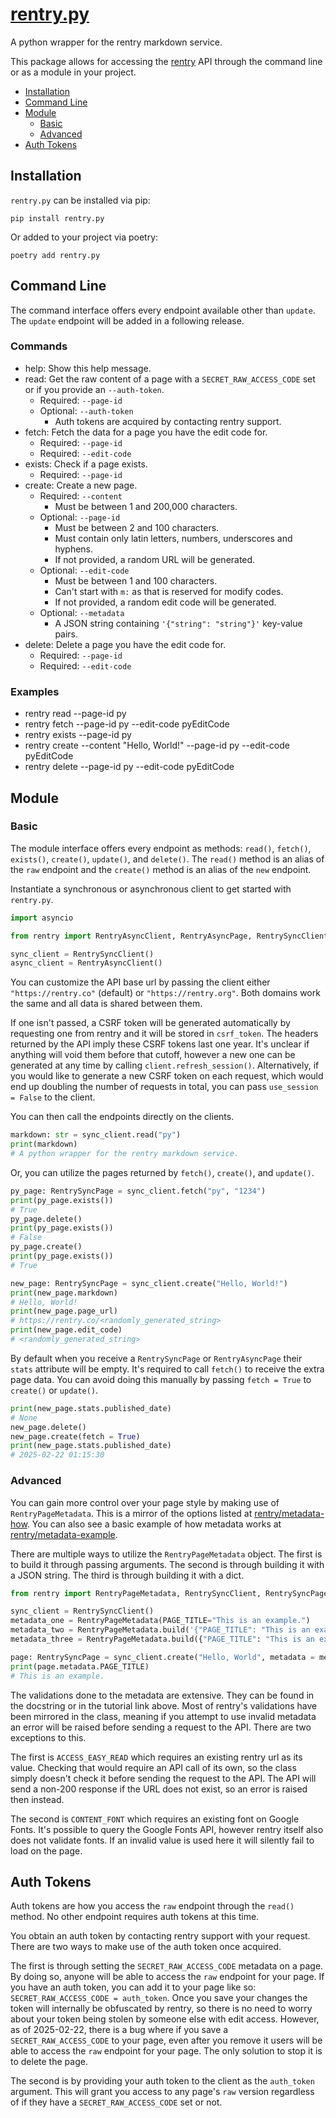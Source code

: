 # [rentry.py](https://github.com/EtorixDev/rentry.py)

A python wrapper for the rentry markdown service.

This package allows for accessing the [rentry](https://rentry.co/) API through the command line or as a module in your project.

- [Installation](#installation)
- [Command Line](#command-line)
- [Module](#module)
    - [Basic](#basic)
    - [Advanced](#advanced)
- [Auth Tokens](#auth-tokens)

## Installation
`rentry.py` can be installed via pip:
```
pip install rentry.py
```
Or added to your project via poetry:
```
poetry add rentry.py
```

## Command Line
The command interface offers every endpoint available other than `update`. The `update` endpoint will be added in a following release.

### Commands
- help: Show this help message.
- read: Get the raw content of a page with a `SECRET_RAW_ACCESS_CODE` set or if you provide an `--auth-token`.
    - Required: `--page-id`
    - Optional: `--auth-token`
        - Auth tokens are acquired by contacting rentry support.
- fetch: Fetch the data for a page you have the edit code for.
    - Required: `--page-id`
    - Required: `--edit-code`
- exists: Check if a page exists.
    - Required: `--page-id`
- create: Create a new page.
    - Required: `--content`
        - Must be between 1 and 200,000 characters.
    - Optional: `--page-id`
        - Must be between 2 and 100 characters.
        - Must contain only latin letters, numbers, underscores and hyphens.
        - If not provided, a random URL will be generated.
    - Optional: `--edit-code`
        - Must be between 1 and 100 characters.
        - Can't start with `m:` as that is reserved for modify codes.
        - If not provided, a random edit code will be generated.
    - Optional: `--metadata`
        - A JSON string containing `'{"string": "string"}'` key-value pairs.
- delete: Delete a page you have the edit code for.
    - Required: `--page-id`
    - Required: `--edit-code`

### Examples
- rentry read --page-id py
- rentry fetch --page-id py --edit-code pyEditCode
- rentry exists --page-id py
- rentry create --content "Hello, World!" --page-id py --edit-code pyEditCode
- rentry delete --page-id py --edit-code pyEditCode

## Module
### Basic
The module interface offers every endpoint as methods: `read()`, `fetch()`, `exists()`, `create()`, `update()`, and `delete()`. The `read()` method is an alias of the `raw` endpoint and the `create()` method is an alias of the `new` endpoint.

Instantiate a synchronous or asynchronous client to get started with `rentry.py`.
```python
import asyncio

from rentry import RentryAsyncClient, RentryAsyncPage, RentrySyncClient, RentrySyncPage

sync_client = RentrySyncClient()
async_client = RentryAsyncClient()
```

You can customize the API base url by passing the client either `"https://rentry.co"` (default) or `"https://rentry.org"`. Both domains work the same and all data is shared between them.

If one isn't passed, a CSRF token will be generated automatically by requesting one from rentry and it will be stored in `csrf_token`. The headers returned by the API imply these CSRF tokens last one year. It's unclear if anything will void them before that cutoff, however a new one can be generated at any time by calling `client.refresh_session()`. Alternatively, if you would like to generate a new CSRF token on each request, which would end up doubling the number of requests in total, you can pass `use_session = False` to the client.

You can then call the endpoints directly on the clients.
```python
markdown: str = sync_client.read("py")
print(markdown)
# A python wrapper for the rentry markdown service.
```

Or, you can utilize the pages returned by `fetch()`, `create()`, and `update()`.
```python
py_page: RentrySyncPage = sync_client.fetch("py", "1234")
print(py_page.exists())
# True
py_page.delete()
print(py_page.exists())
# False
py_page.create()
print(py_page.exists())
# True

new_page: RentrySyncPage = sync_client.create("Hello, World!")
print(new_page.markdown)
# Hello, World!
print(new_page.page_url)
# https://rentry.co/<randomly_generated_string>
print(new_page.edit_code)
# <randomly_generated_string>
```

By default when you receive a `RentrySyncPage` or `RentryAsyncPage` their `stats` attribute will be empty. It's required to call `fetch()` to receive the extra page data. You can avoid doing this manually by passing `fetch = True` to `create()` or `update()`.
```python
print(new_page.stats.published_date)
# None
new_page.delete()
new_page.create(fetch = True)
print(new_page.stats.published_date)
# 2025-02-22 01:15:30
```

### Advanced
You can gain more control over your page style by making use of `RentryPageMetadata`. This is a mirror of the options listed at [rentry/metadata-how](https://rentry.co/metadata-how). You can also see a basic example of how metadata works at [rentry/metadata-example](https://rentry.co/metadata-example).

There are multiple ways to utilize the `RentryPageMetadata` object. The first is to build it through passing arguments. The second is through building it with a JSON string. The third is through building it with a dict.
```python
from rentry import RentryPageMetadata, RentrySyncClient, RentrySyncPage

sync_client = RentrySyncClient()
metadata_one = RentryPageMetadata(PAGE_TITLE="This is an example.")
metadata_two = RentryPageMetadata.build('{"PAGE_TITLE": "This is an example."}')
metadata_three = RentryPageMetadata.build({"PAGE_TITLE": "This is an example."})

page: RentrySyncPage = sync_client.create("Hello, World", metadata = metadata_one)
print(page.metadata.PAGE_TITLE)
# This is an example.
```

The validations done to the metadata are extensive. They can be found in the docstring or in the tutorial link above. Most of rentry's validations have been mirrored in the class, meaning if you attempt to use invalid metadata an error will be raised before sending a request to the API. There are two exceptions to this.

The first is `ACCESS_EASY_READ` which requires an existing rentry url as its value. Checking that would require an API call of its own, so the class simply doesn't check it before sending the request to the API. The API will send a non-200 response if the URL does not exist, so an error is raised then instead.

The second is `CONTENT_FONT` which requires an existing font on Google Fonts. It's possible to query the Google Fonts API, however rentry itself also does not validate fonts. If an invalid value is used here it will silently fail to load on the page.

## Auth Tokens
Auth tokens are how you access the `raw` endpoint through the `read()` method. No other endpoint requires auth tokens at this time.

You obtain an auth token by contacting rentry support with your request. There are two ways to make use of the auth token once acquired.

The first is through setting the `SECRET_RAW_ACCESS_CODE` metadata on a page. By doing so, anyone will be able to access the `raw` endpoint for your page. If you have an auth token, you can add it to your page like so: `SECRET_RAW_ACCESS_CODE = auth_token`. Once you save your changes the token will internally be obfuscated by rentry, so there is no need to worry about your token being stolen by someone else with edit access. However, as of 2025-02-22, there is a bug where if you save a `SECRET_RAW_ACCESS_CODE` to your page, even after you remove it users will be able to access the `raw` endpoint for your page. The only solution to stop it is to delete the page.

The second is by providing your auth token to the client as the `auth_token` argument. This will grant you access to any page's `raw` version regardless of if they have a `SECRET_RAW_ACCESS_CODE` set or not.